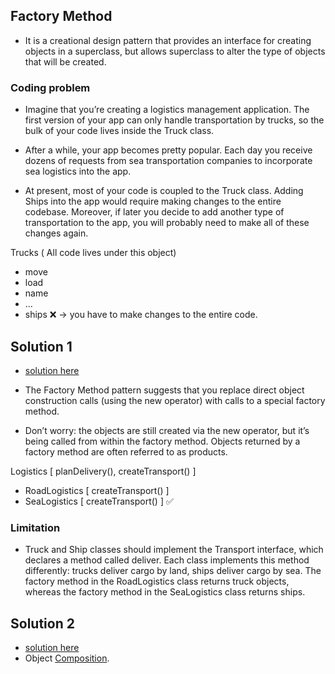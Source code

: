 ## Factory Method
 - It is a creational design pattern that provides an interface for creating objects in a superclass, but allows
   superclass to alter the type of objects that will be created.
   
### Coding problem

- Imagine that you’re creating a logistics management application. The first version of your app can only handle transportation by trucks, so the bulk of your code lives inside the Truck class.

- After a while, your app becomes pretty popular. Each day you receive dozens of requests from sea transportation companies to incorporate sea logistics into the app.

- At present, most of your code is coupled to the Truck class. Adding Ships into the app would require making changes to the entire codebase. Moreover, if later you decide to add another type of transportation to the app, you will probably need to make all of these changes again.


Trucks ( All code lives under this object)
  - move
  - load
  - name
  - ...
  - ships ❌ -> you have to make changes to the entire code.

## Solution 1
   - [solution here](./solution.ts)


- The Factory Method pattern suggests that you replace direct object construction calls (using the new operator) with calls to a special factory method.
- Don’t worry: the objects are still created via the new operator, but it’s being called from within the factory method. Objects returned by a factory method are often referred to as products.

Logistics [ planDelivery(), createTransport() ]
  - RoadLogistics [ createTransport() ]
  - SeaLogistics [ createTransport() ] ✅

### Limitation
 - Truck and Ship classes should implement the Transport interface, which declares a method called deliver.
   Each class implements this method differently: trucks deliver cargo by land, ships deliver cargo by sea.
   The factory method in the RoadLogistics class returns truck objects, whereas the factory method in the SeaLogistics class returns ships.
   
## Solution 2
  - [solution here](./composition.ts)
  - Object [Composition](https://en.wikipedia.org/wiki/Object_composition).
